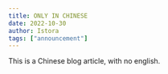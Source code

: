 ```yaml
---
title: ONLY IN CHINESE
date: 2022-10-30
author: Istora
tags: ["announcement"]
---
```


This is a Chinese blog article, with no english.
